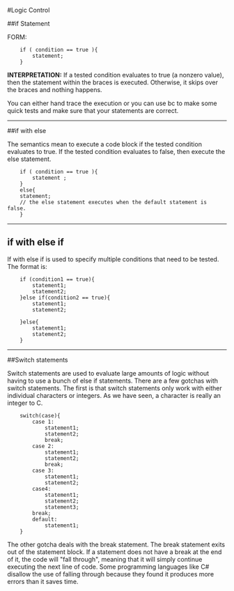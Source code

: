 #Logic Control

##if Statement

FORM: 

        if ( condition == true ){
            statement;
        }

**INTERPRETATION:**  If a tested condition evaluates to true (a nonzero value), then the statement within the braces is executed.  Otherwise, it skips over the braces and nothing happens.

You can either hand trace the execution or you can use bc to make some quick tests and make sure that your statements are correct.


----

##if with else  

The semantics mean to execute a code block if the tested condition evaluates to true.  If the tested condition evaluates to false, then execute the else statement.

        if ( condition == true ){
            statement ;
        }
        else{
        statement;
        // the else statement executes when the default statement is false.
        }

----

## if with else if

If with else if is used to specify multiple conditions that need to be tested.  The format is:

        if (condition1 == true){
            statement1;
            statement2;
        }else if(condition2 == true){
            statement1;
            statement2;
            
        }else{
            statement1;
            statement2;
        }
        
----

##Switch statements

Switch statements are used to evaluate large amounts of logic without having to use a bunch of else if statements.  There are a few gotchas with switch statements.  The first is that switch statements only work with either individual characters or integers.  As we have seen, a character is really an integer to C.  

        switch(case){
            case 1:
                statement1;
                statement2;
                break;
            case 2:
                statement1;
                statement2;
                break;
            case 3:
                statement1;
                statement2;
            case4:
                statement1;
                statement2;
                statement3;
            break;
            default:
                statement1;
        }
        
The other gotcha deals with the break statement.  The break statement exits out of the statement block.  If a statement does not have a break at the end of it, the code will "fall through", meaning that it will simply continue executing the next line of code.  Some programming languages like C# disallow the use of falling through because they found it produces more errors than it saves time.